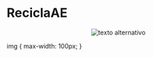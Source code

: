 # ReciclaAE
<p align="center">
<img src="https://th.bing.com/th/id/OIP.qzAbktfO9fCbmaqTaS4MfgHaE8?pid=ImgDet&rs=1" alt="texto alternativo">
  </p>
  img {
   max-width: 100px;
}
